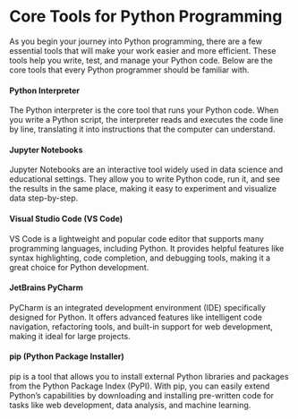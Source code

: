 # Core Tools for Python Programming

As you begin your journey into Python programming, there are a few essential tools that will make your work easier and more efficient. These tools help you write, test, and manage your Python code. Below are the core tools that every Python programmer should be familiar with.

#### Python Interpreter

The Python interpreter is the core tool that runs your Python code. When you write a Python script, the interpreter reads and executes the code line by line, translating it into instructions that the computer can understand.

#### Jupyter Notebooks

Jupyter Notebooks are an interactive tool widely used in data science and educational settings. They allow you to write Python code, run it, and see the results in the same place, making it easy to experiment and visualize data step-by-step.

#### Visual Studio Code (VS Code)

VS Code is a lightweight and popular code editor that supports many programming languages, including Python. It provides helpful features like syntax highlighting, code completion, and debugging tools, making it a great choice for Python development.

#### JetBrains PyCharm

PyCharm is an integrated development environment (IDE) specifically designed for Python. It offers advanced features like intelligent code navigation, refactoring tools, and built-in support for web development, making it ideal for large projects.

#### pip (Python Package Installer)

pip is a tool that allows you to install external Python libraries and packages from the Python Package Index (PyPI). With pip, you can easily extend Python’s capabilities by downloading and installing pre-written code for tasks like web development, data analysis, and machine learning.
